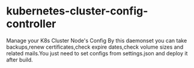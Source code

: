 # kubernetes-cluster-config-controller
Manage your K8s Cluster Node's Config
By this daemonset you can take backups,renew certificates,check expire dates,check volume sizes and related mails.You just need  to set configs from settings.json and deploy it after build.
